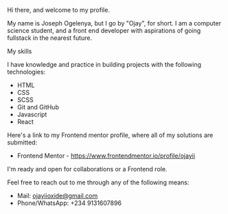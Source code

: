 Hi there, and welcome to my profile.

My name is Joseph Ogelenya, but I go by "Ojay", for short.
I am a computer science student, and a front end developer with aspirations of going fullstack in the nearest future.


My skills

I have knowledge and practice in building projects with the following technologies:
- HTML
- CSS
- SCSS
- Git and GitHub
- Javascript
- React


Here's a link to my Frontend mentor profile, where all of my solutions are submitted:
- Frontend Mentor - https://www.frontendmentor.io/profile/ojayii

I'm ready and open for collaborations or a Frontend role.

Feel free to reach out to me through any of the following means:
- Mail: ojayiioxide@gmail.com
- Phone/WhatsApp: +234 9131607896
